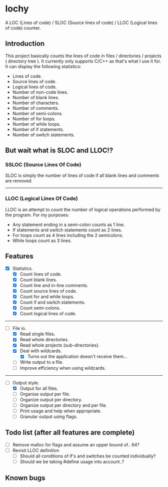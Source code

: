 # lochy
A LOC (Lines of code) / SLOC (Source lines of code) / LLOC (Logical lines of code) counter.

## Introduction
This project basically counts the lines of code in files / directories / projects ( directory tree ). It currently only supports C/C++ as that's what I use it for.
It can display the following statistics:
- Lines of code.
- Source lines of code.
- Logical lines of code.
- Number of non-code lines.
- Number of blank lines.
- Number of characters.
- Number of comments.
- Number of semi-colons.
- Number of for loops.
- Number of while loops.
- Number of if statements.
- Number of switch statements.

## But wait what is SLOC and LLOC!?
### SSLOC (Source Lines Of Code)
SLOC is simply the number of lines of code if all blank lines and comments are removed.

---
### LLOC (Logical Lines Of Code)
LLOC is an attempt to count the number of logical operations performed by the program.
For my purposes:
- Any statement ending in a semi-colon counts as 1 line.
- If statements and switch statements count as 2 lines.
- For loops count as 4 lines including the 2 semicolons.
- While loops count as 3 lines.

## Features
- [x] Statistics.
  - [x] Count lines of code.
  - [x] Count blank lines.
  - [x] Count line and in-line comments.
  - [x] Count source lines of code.
  - [x] Count for and while loops.
  - [x] Count if and switch statements.
  - [x] Count semi-colons.
  - [x] Count logical lines of code.
---
- [ ] File io.
  - [x] Read single files.
  - [x] Read whole directories.
  - [x] Read whole projects (sub-directories).
  - [x] Deal with wildcards.
    - [x] Turns out the application doesn't receive them...
  - [ ] Write output to a file.
  - [ ] Improve efficiency when using wildcards.
---
- [ ] Output style.
  - [x] Output for all files.
  - [ ] Organise output per file.
  - [ ] Organize output per directory.
  - [ ] Organize output per directory and per file.
  - [ ] Print usage and help when appropriate.
  - [ ] Granular output using flags.

## Todo list (after all features are complete)
- [ ] Remove malloc for flags and assume an upper bound of.. 64?
- [ ] Revisit LLOC definition
  - [ ] Should all conditions of if's and switches be counted individually?
  - [ ] Should we be taking #define usage into account..?

## Known bugs